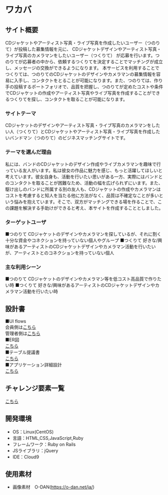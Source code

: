 # ワカバ
## サイト概要
 CDジャケットやアーティスト写真・ライブ写真を作成したいユーザー（つのりて）が投稿した募集情報を元に、 CDジャケットデザインやアーティスト写真・ライブ写真のカメラマンをしたいユーザー（つくりて） が応募を行います。つのりてが応募者の中から、依頼するつくりてを決定することでマッチングが成立し、メッセージの交換ができるようになります。
 本サービスを利用することでつくりては、つのりてのCDジャケットのデザインやカメラマンの募集情報を容易に入手し、コンタクトをとることが可能になります。また、つのりては、作り手の投稿するポートフォリオで、品質を把握し、つのりてが定めたコストや条件でCDジャケットの作成やアーティスト写真やライブ写真を作成することができるつくりてを探し、コンタクトを取ることが可能になります。
### サイトテーマ
 CDジャケットのデザインやアーティスト写真・ライブ写真のカメラマンをしたい人（つくりて）とCDジャケットやアーティスト写真・ライブ写真を作成したいバンドマン（つのりて）のビジネスマッチングサイトです。
### テーマを選んだ理由
  私には、バンドのCDジャケットのデザイン作成やライブカメラマンを趣味で行っている友人がいます。私は彼女の作品に魅力を感じ、もっと活躍してほしいと考えています。彼女自身も、活動を行いたい思いがある一方、実際にはバンドとのコンタクトを取ることが困難なため、活動の幅を広げられずにいます。また、駆け出しのバンドに所属する別の友人も、CDジャケットの作成やカメラマンはコストを考慮すると知人を当たる他に方法がなく、品質は不確定なことが多いという悩みを抱えています。そこで、双方がマッチングできる場を作ることで、この課題を解決する手助けができると考え、本サイトを作成することとしました。
### ターゲットユーザ
■つのりて
CDジャケットのデザインやカメラマンを探しているが、それに割く十分な資金やコネクションを持っていない個人やグループ
■つくりて
好きな/興味があるアーティストのCDジャケットデザインやカメラマン活動を行いたいが、アーティストとのコネクションを持っていない個人
### 主な利用シーン
■つのりて
CDジャケットのデザインやカメラマン等を低コスト高品質で作りたい時
■つくりて
好きな/興味があるアーティストのCDジャケットデザインやカメラマン活動を行いたい時
## 設計書
■UI flows</br>
会員側は<a href="https://drive.google.com/file/d/1eUlU9aW3FgToe-izDkqZcnqRHUMFtRkg/view?usp=sharing">こちら</a></br>
管理者側は<a href="https://drive.google.com/file/d/1VW2RkdH8BQ1-QDfJDQEit_-cdHiyWMV8/view?usp=sharing">こちら</a></br>
■ER図</br>
<a href="https://drive.google.com/file/d/1Vpr3e9ZHDCaWkQ8Qb7hbbFrr7H_t97oQ/view?usp=sharing">こちら</a></br>
■テーブル提議書</br>
<a href="https://docs.google.com/spreadsheets/d/1_dnaCKt137nXmFMLiw4fkkYIO835Vjrmb-bRDrnqfq0/edit?usp=sharing">こちら</a></br>
■アプリケーション詳細設計</br>
<a href="https://docs.google.com/spreadsheets/d/1PqdzZvd-djw4wVDC28hlUuJvwNK-evGFzMtj8Ir8e-g/edit?usp=sharing">こちら</a>

## チャレンジ要素一覧
<a href="https://docs.google.com/spreadsheets/d/1njii3RLyKSY5IHW3VAZaP4Og9RINuHAobC6AgrepmBU/edit?usp=sharing">こちら</a>
## 開発環境
- OS：Linux(CentOS)
- 言語：HTML,CSS,JavaScript,Ruby
- フレームワーク：Ruby on Rails
- JSライブラリ：jQuery
- IDE：Cloud9

## 使用素材
- 画像素材　O-DAN(https://o-dan.net/ja/)
